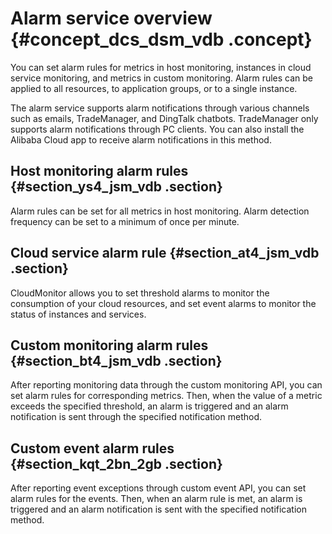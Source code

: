# Alarm service overview {#concept_dcs_dsm_vdb .concept}

You can set alarm rules for metrics in host monitoring, instances in cloud service monitoring, and metrics in custom monitoring. Alarm rules can be applied to all resources, to application groups, or to a single instance.

The alarm service supports alarm notifications through various channels such as emails, TradeManager, and DingTalk chatbots. TradeManager only supports alarm notifications through PC clients. You can also install the Alibaba Cloud app to receive alarm notifications in this method.

## Host monitoring alarm rules {#section_ys4_jsm_vdb .section}

Alarm rules can be set for all metrics in host monitoring. Alarm detection frequency can be set to a minimum of once per minute.

## Cloud service alarm rule {#section_at4_jsm_vdb .section}

CloudMonitor allows you to set threshold alarms to monitor the consumption of your cloud resources, and set event alarms to monitor the status of instances and services.

## Custom monitoring alarm rules {#section_bt4_jsm_vdb .section}

After reporting monitoring data through the custom monitoring API, you can set alarm rules for corresponding metrics. Then, when the value of a metric exceeds the specified threshold, an alarm is triggered and an alarm notification is sent through the specified notification method.

## Custom event alarm rules {#section_kqt_2bn_2gb .section}

After reporting event exceptions through custom event API, you can set alarm rules for the events. Then, when an alarm rule is met, an alarm is triggered and an alarm notification is sent with the specified notification method.

